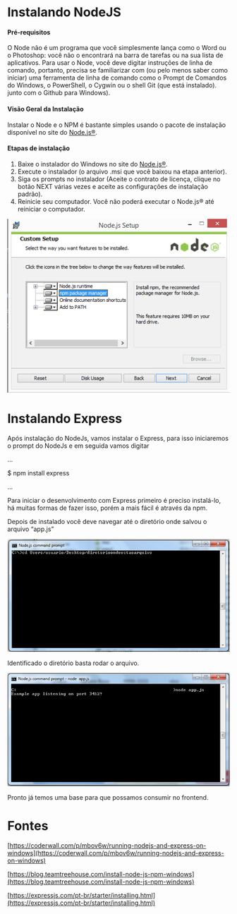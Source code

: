 # Instalando NodeJS

#### Pré-requisitos
O Node não é um programa que você simplesmente lança como o Word ou o Photoshop: você não o encontrará na barra de tarefas ou na sua lista de aplicativos. Para usar o Node, você deve digitar instruções de linha de comando, portanto, precisa se familiarizar com (ou pelo menos saber como iniciar) uma ferramenta de linha de comando como o Prompt de Comandos do Windows, o PowerShell, o Cygwin ou o shell Git (que está instalado). junto com o Github para Windows).

#### Visão Geral da Instalação
Instalar o Node e o NPM é bastante simples usando o pacote de instalação disponível no site do [Node.js®]( https://nodejs.org/en/download/).

#### Etapas de instalação
1.	Baixe o instalador do Windows no site do [Node.js®]( https://nodejs.org/en/download/).
2.	Execute o instalador (o arquivo .msi que você baixou na etapa anterior).
3.	Siga os prompts no instalador (Aceite o contrato de licença, clique no botão NEXT várias vezes e aceite as configurações de instalação padrão).
4.	Reinicie seu computador. Você não poderá executar o Node.js® até reiniciar o computador.

![](https://github.com/gilsonroberto/testePP/blob/master/backend/installerNode.png)

# Instalando Express
Após instalação do NodeJs, vamos instalar o Express, para isso iniciaremos o prompt do NodeJs e em  seguida vamos digitar

...

$ npm install express

...


Para iniciar o desenvolvimento com Express primeiro é preciso instalá-lo, há muitas formas de fazer isso, porém a mais fácil é através da npm.

Depois de instalado você deve navegar até o diretório onde salvou o arquivo “app.js”


![]( https://github.com/gilsonroberto/testePP/blob/master/backend/express1.PNG)

Identificado o diretório basta rodar o arquivo.


![]( https://github.com/gilsonroberto/testePP/blob/master/backend/express.png)

Pronto já temos uma base para que possamos consumir no frontend.


# Fontes 

[https://coderwall.com/p/mbov6w/running-nodejs-and-express-on-windows](https://coderwall.com/p/mbov6w/running-nodejs-and-express-on-windows)

[https://blog.teamtreehouse.com/install-node-js-npm-windows](https://blog.teamtreehouse.com/install-node-js-npm-windows)

[https://expressjs.com/pt-br/starter/installing.html](https://expressjs.com/pt-br/starter/installing.html)


